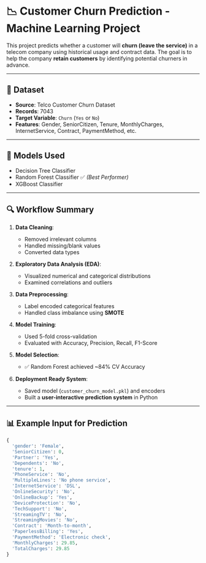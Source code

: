 # 📉 Customer Churn Prediction - Machine Learning Project

This project predicts whether a customer will **churn (leave the service)** in a telecom company using historical usage and contract data. The goal is to help the company **retain customers** by identifying potential churners in advance.

---

## 📁 Dataset

- **Source**: Telco Customer Churn Dataset
- **Records**: 7043
- **Target Variable**: `Churn` (`Yes` or `No`)
- **Features**: Gender, SeniorCitizen, Tenure, MonthlyCharges, InternetService, Contract, PaymentMethod, etc.

---

## 🧠 Models Used

- Decision Tree Classifier
- Random Forest Classifier ✅ *(Best Performer)*
- XGBoost Classifier

---

## 🔍 Workflow Summary

1. **Data Cleaning**:
   - Removed irrelevant columns
   - Handled missing/blank values
   - Converted data types

2. **Exploratory Data Analysis (EDA)**:
   - Visualized numerical and categorical distributions
   - Examined correlations and outliers

3. **Data Preprocessing**:
   - Label encoded categorical features
   - Handled class imbalance using **SMOTE**

4. **Model Training**:
   - Used 5-fold cross-validation
   - Evaluated with Accuracy, Precision, Recall, F1-Score

5. **Model Selection**:
   - ✅ Random Forest achieved ~84% CV Accuracy

6. **Deployment Ready System**:
   - Saved model (`customer_churn_model.pkl`) and encoders
   - Built a **user-interactive prediction system** in Python

---

## 📊 Example Input for Prediction

```python
{
  'gender': 'Female',
  'SeniorCitizen': 0,
  'Partner': 'Yes',
  'Dependents': 'No',
  'tenure': 1,
  'PhoneService': 'No',
  'MultipleLines': 'No phone service',
  'InternetService': 'DSL',
  'OnlineSecurity': 'No',
  'OnlineBackup': 'Yes',
  'DeviceProtection': 'No',
  'TechSupport': 'No',
  'StreamingTV': 'No',
  'StreamingMovies': 'No',
  'Contract': 'Month-to-month',
  'PaperlessBilling': 'Yes',
  'PaymentMethod': 'Electronic check',
  'MonthlyCharges': 29.85,
  'TotalCharges': 29.85
}
